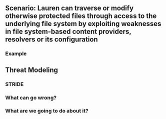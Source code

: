## Scenario: Lauren can traverse or modify otherwise protected files through access to the underlying file system by exploiting weaknesses in file system-based content providers, resolvers or its configuration

### Example

## Threat Modeling

### STRIDE

### What can go wrong?

### What are we going to do about it?